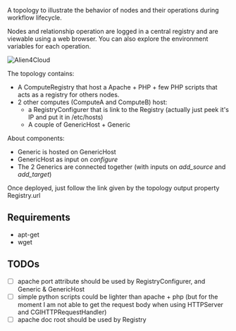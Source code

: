 A topology to illustrate the behavior of nodes and their operations during workflow lifecycle.

Nodes and relationship operation are logged in a central registry and are viewable using a web browser. You can also explore the environment variables for each operation.

![Alien4Cloud](https://raw.githubusercontent.com/alien4cloud/samples/master/demo-lifecycle/img/lifecycle.png)

The topology contains:

- A ComputeRegistry that host a Apache + PHP + few PHP scripts that acts as a registry for others nodes.
- 2 other computes (ComputeA and ComputeB) host:
   - a RegistryConfigurer that is link to the Registry (actually just peek it's IP and put it in /etc/hosts)
   - A couple of GenericHost + Generic

About components:

- Generic is hosted on GenericHost
- GenericHost as input on *configure*
- The 2 Generics are connected together (with inputs on *add_source* and *add_target*)

Once deployed, just follow the link given by the topology output property Registry.url  

## Requirements

- apt-get
- wget

## TODOs

- [ ] apache port attribute should be used by RegistryConfigurer, and Generic & GenericHost
- [ ] simple python scripts could be lighter than apache + php (but for the moment I am not able to get the request body when using HTTPServer and CGIHTTPRequestHandler)
- [ ] apache doc root should be used by Registry
